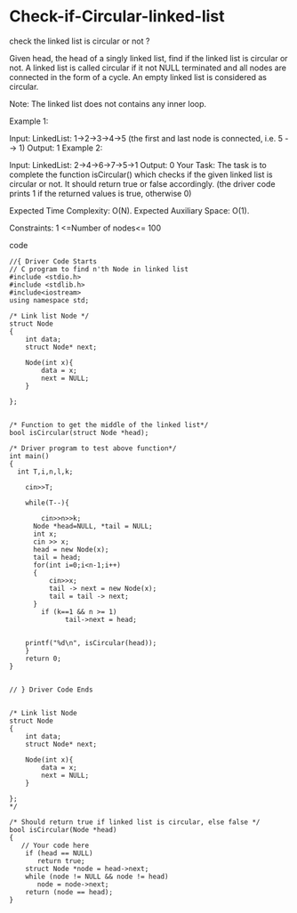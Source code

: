 # Check-if-Circular-linked-list
check the linked list is circular or not ?

Given head, the head of a singly linked list, find if the linked list is circular or not. A linked list is called circular if it not NULL terminated and all nodes are connected in the form of a cycle. An empty linked list is considered as circular.

Note: The linked list does not contains any inner loop.

Example 1:

Input:
LinkedList: 1->2->3->4->5
(the first and last node is connected,
i.e. 5 --> 1)
Output: 1
Example 2:

Input:
LinkedList: 2->4->6->7->5->1
Output: 0
Your Task:
The task is to complete the function isCircular() which checks if the given linked list is circular or not. It should return true or false accordingly. (the driver code prints 1 if the returned values is true, otherwise 0)

Expected Time Complexity: O(N).
Expected Auxiliary Space: O(1).

Constraints:
1 <=Number of nodes<= 100



code


    //{ Driver Code Starts
    // C program to find n'th Node in linked list
    #include <stdio.h>
    #include <stdlib.h>
    #include<iostream>
    using namespace std;

    /* Link list Node */
    struct Node
    {
        int data;
        struct Node* next;

        Node(int x){
            data = x;
            next = NULL;
        }

    };


    /* Function to get the middle of the linked list*/
    bool isCircular(struct Node *head);

    /* Driver program to test above function*/
    int main()
    {
      int T,i,n,l,k;

        cin>>T;

        while(T--){

            cin>>n>>k;
          Node *head=NULL, *tail = NULL;
          int x;
          cin >> x;
          head = new Node(x);
          tail = head;
          for(int i=0;i<n-1;i++)
          {
              cin>>x;
              tail -> next = new Node(x);
              tail = tail -> next;
          }
            if (k==1 && n >= 1)
                  tail->next = head;


        printf("%d\n", isCircular(head));
        }
        return 0;
    }


    // } Driver Code Ends


    /* Link list Node 
    struct Node
    {
        int data;
        struct Node* next;

        Node(int x){
            data = x;
            next = NULL;
        }

    }; 
    */

    /* Should return true if linked list is circular, else false */
    bool isCircular(Node *head)
    {
       // Your code here
        if (head == NULL)
           return true;
        struct Node *node = head->next;
        while (node != NULL && node != head)
           node = node->next;
        return (node == head);
    }

